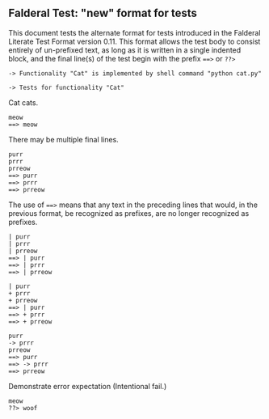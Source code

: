 Falderal Test: "new" format for tests
-------------------------------------

This document tests the alternate format for tests introduced in
the Falderal Literate Test Format version 0.11.  This format allows
the test body to consist entirely of un-prefixed text, as long as
it is written in a single indented block, and the final line(s) of
the test begin with the prefix `==>` or `??> `

    -> Functionality "Cat" is implemented by shell command "python cat.py"

    -> Tests for functionality "Cat"

Cat cats.

    meow
    ==> meow

There may be multiple final lines.

    purr
    prrr
    prreow
    ==> purr
    ==> prrr
    ==> prreow

The use of `==>` means that any text in the preceding lines that would,
in the previous format, be recognized as prefixes, are no longer recognized
as prefixes.

    | purr
    | prrr
    | prreow
    ==> | purr
    ==> | prrr
    ==> | prreow

    | purr
    + prrr
    + prreow
    ==> | purr
    ==> + prrr
    ==> + prreow

    purr
    -> prrr
    prreow
    ==> purr
    ==> -> prrr
    ==> prreow

Demonstrate error expectation (Intentional fail.)

    meow
    ??> woof
